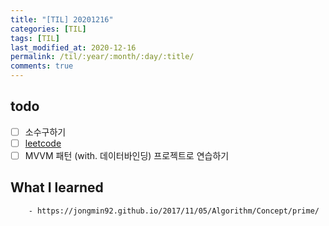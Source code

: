 ```yaml
---
title: "[TIL] 20201216"
categories: [TIL]
tags: [TIL]
last_modified_at: 2020-12-16
permalink: /til/:year/:month/:day/:title/
comments: true
---
```

## todo
- [ ] 소수구하기
- [ ] [leetcode](https://leetcode.com/problems/count-primes/)
- [ ] MVVM 패턴 (with. 데이터바인딩) 프로젝트로 연습하기

## What I learned

        - https://jongmin92.github.io/2017/11/05/Algorithm/Concept/prime/
